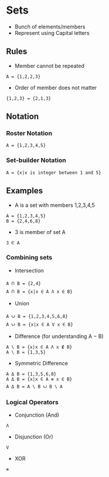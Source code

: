 # Sets
* Bunch of elements/members 
* Represent using Capital letters

## Rules
* Member cannot be repeated
```
A = {1,2,2,3} 
```
* Order of member does not matter
```
{1,2,3} = {2,1,3}
```
## Notation
### Roster Notation
```
A = {1,2,3,4,5}
```
### Set-builder Notation
```
A = {x|x is integer between 1 and 5}
```
## Examples
* A is a set with members 1,2,3,4,5
```
A = {1,2,3,4,5}
B = {2,4,6,8}
```
* 3 is member of set A
```
3 Ⲉ A 
```
### Combining sets

* Intersection
```
A 𝉅 B = {2,4}
A 𝉅 B = {x|x ∈ A Λ x ∈ B}
```
* Union
```
A 𝈱 B = {1,2,3,4,5,6,8}
A 𝈱 B = {x|x ∈ A V x ∈ B}
```
* Difference (for understanding A − B)
```
A \ B = {x|x ∈ A Λ x ∉ B}
A \ B = {1,3,5}
```
* Symmetric Difference
```
A Δ B = {1,3,5,6,8}
A Δ B = {x|x ∈ A ⊕ x ∈ B}
A Δ B = A \ B 𝈱 B \ A
```
### Logical Operators
* Conjunction (And)
```
Λ
```
* Disjunction (Or)
```
V
```
* XOR
```
⊕
```

